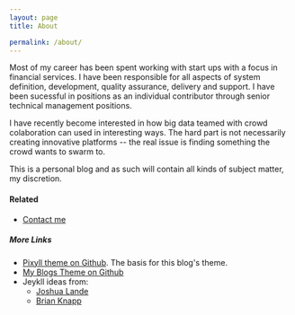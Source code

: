 ```yaml
---
layout: page
title: About

permalink: /about/
---
```


Most of my career has been spent working with start ups with a focus in financial services. I have been responsible for all aspects of system definition, development, quality assurance, delivery and support. I have been sucessful in positions as an individual contributor through senior technical management positions.

I have recently become interested in how big data teamed with crowd colaboration can used in interesting ways. The hard part is not necessarily creating innovative platforms -- the real issue is finding something the crowd wants to swarm to.

This is a personal blog and as such will contain all kinds of subject matter, my discretion.

#### Related

- [Contact me]({{site.baseurl}}/contact/index.html)

##### More Links

- [Pixyll theme on Github](https://github.com/johnotander/pixyll). The basis for this blog's theme.
- [My Blogs Theme on Github](https://github.com/tvarley/tvarley.github.io)
- Jeykll ideas from:
  - [Joshua Lande](http://joshualande.com/jekyll-github-pages-poole/)
  - [Brian Knapp](http://www.madebymarket.com/blog/dev/fun-jekyll-tricks.html)

